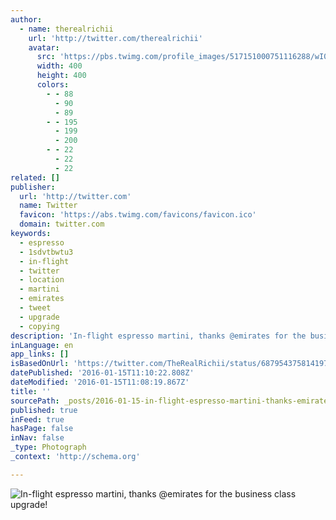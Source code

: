 ```yaml
---
author:
  - name: therealrichii
    url: 'http://twitter.com/therealrichii'
    avatar:
      src: 'https://pbs.twimg.com/profile_images/517151000751116288/wI0BQJa7_400x400.png'
      width: 400
      height: 400
      colors:
        - - 88
          - 90
          - 89
        - - 195
          - 199
          - 200
        - - 22
          - 22
          - 22
related: []
publisher:
  url: 'http://twitter.com'
  name: Twitter
  favicon: 'https://abs.twimg.com/favicons/favicon.ico'
  domain: twitter.com
keywords:
  - espresso
  - 1sdvtbwtu3
  - in-flight
  - twitter
  - location
  - martini
  - emirates
  - tweet
  - upgrade
  - copying
description: 'In-flight espresso martini, thanks @emirates for the business class upgrade!'
inLanguage: en
app_links: []
isBasedOnUrl: 'https://twitter.com/TheRealRichii/status/687954375814197248'
datePublished: '2016-01-15T11:10:22.808Z'
dateModified: '2016-01-15T11:08:19.867Z'
title: ''
sourcePath: _posts/2016-01-15-in-flight-espresso-martini-thanks-emirates-for-the-busines.md
published: true
inFeed: true
hasPage: false
inNav: false
_type: Photograph
_context: 'http://schema.org'

---
```

![In-flight espresso martini&comma; thanks &commat;emirates for the business class upgrade&excl;](https://pbs.twimg.com/media/CYwa26wU0AE2UZA.jpg:large)
